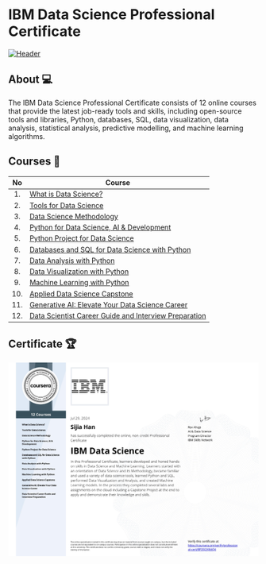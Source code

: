 # IBM Data Science Professional Certificate
[![Header](https://user-images.githubusercontent.com/84391594/152703941-8c1b3e93-7358-4274-8c7d-b152d3132814.png)](https://www.coursera.org/professional-certificates/ibm-data-science)

## About 💻
The IBM Data Science Professional Certificate consists of 12 online courses that provide the latest job-ready tools and skills, including open-source tools and libraries, Python, databases, SQL, data visualization, data analysis, statistical analysis, predictive modelling, and machine learning algorithms.


## Courses 📑

| No | Course                                                                                                               |
|:------:|------------------------------------------------------------------------------------------------------------------|
| 1.     | [What is Data Science?](01.%20What%20is%20Data%20Science/)                                                       |
| 2.     | [Tools for Data Science](02.%20Tools%20for%20Data%20Science/)                                                    |
| 3.     | [Data Science Methodology](03.%20Data%20Science%20Methodology/)                                                  |
| 4.     | [Python for Data Science, AI & Development](04.%20Python%20for%20Data%20Science,%20AI%20&%20Development/)        |
| 5.     | [Python Project for Data Science](05.%20Python%20Project%20for%20Data%20Science/)                                |
| 6.     | [Databases and SQL for Data Science with Python](06.%20Databases%20and%20SQL%20for%20Data%20Science%20with%20Python/)    |
| 7.     | [Data Analysis with Python](07.%20Data%20Analysis%20with%20Python/)                                              |
| 8.     | [Data Visualization with Python](08.%20Data%20Visualization%20with%20Python/)                                    |
| 9.     | [Machine Learning with Python](09.%20Machine%20Learning%20with%20Python/)                                        |
| 10.    | [Applied Data Science Capstone](10.%20Applied%20Data%20Science%20Capstone/)                                      |
| 11.    | [Generative AI: Elevate Your Data Science Career](11.%20Generative%20AI%20-%20Elevate%20Your%20Data%20Science%20Career/)   |
| 12.    | [Data Scientist Career Guide and Interview Preparation](12.%20Data%20Scientist%20Career%20Guide%20and%20Interview%20Preparation/)    |


## Certificate 🏆
![Certificate](Images/IBM%20Data%20Science%20Professional%20Certificate.jpg)
